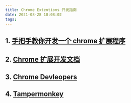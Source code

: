 ```yaml
---
title: Chrome Extentions 开发指南
date: 2021-08-28 10:08:02
tags:
---
```


## 1. [手把手教你开发一个 chrome 扩展程序](https://juejin.cn/post/6844904077889912839)

## 2. [Chrome 扩展开发文档](https://wizardforcel.gitbooks.io/chrome-doc/content/3.html)

## 3. [Chrome Devleopers](https://developer.chrome.com/docs/extensions/)

## 4. [Tampermonkey](https://www.tampermonkey.net/)
